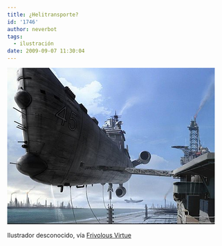```yaml
---
title: ¿Helitransporte?
id: '1746'
author: neverbot
tags:
  - ilustración
date: 2009-09-07 11:30:04
---
```


[![](./helitransporte/tumblr_kpgwgcyxRC1qzqw3vo1_500.jpg)](http://ceasefire.tumblr.com/post/179989655)

Ilustrador desconocido, vía [Frivolous Virtue](http://ceasefire.tumblr.com/post/179989655)